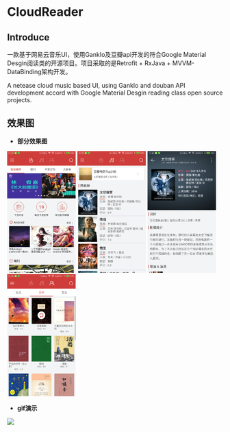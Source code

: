 # CloudReader

## Introduce
一款基于网易云音乐UI，使用GankIo及豆瓣api开发的符合Google Material Desgin阅读类的开源项目。项目采取的是Retrofit + RxJava + MVVM-DataBinding架构开发。

A netease cloud music based UI, using GankIo and douban API development accord with Google Material Desgin reading class open source projects.

## 效果图
- **部分效果图**

<img width="160" height=“274” src="https://github.com/gu0-kim/CloudReader-master/blob/master/file/page_gank_00.png"></img>
<img width="160" height=“274” src="https://github.com/gu0-kim/CloudReader-master/blob/master/file/page_movie_01.png"></img>
<img width="160" height=“274” src="https://github.com/gu0-kim/CloudReader-master/blob/master/file/page_movie_03.png"></img>
<img width="160" height=“274” src="https://github.com/gu0-kim/CloudReader-master/blob/master/file/page_book_01.png"></img>

- **gif演示**

<img width="160" height=“274” src="https://github.com/gu0-kim/CloudReader-master/blob/master/file/screen.gif"></img>
